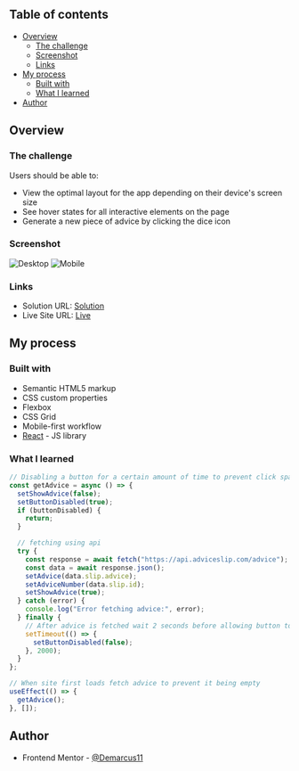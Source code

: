 ## Table of contents

- [Overview](#overview)
  - [The challenge](#the-challenge)
  - [Screenshot](#screenshot)
  - [Links](#links)
- [My process](#my-process)
  - [Built with](#built-with)
  - [What I learned](#what-i-learned)
- [Author](#author)

## Overview

### The challenge

Users should be able to:

- View the optimal layout for the app depending on their device's screen size
- See hover states for all interactive elements on the page
- Generate a new piece of advice by clicking the dice icon

### Screenshot

![Desktop](https://drive.google.com/uc?export=view&id=1Vk_Ve3Hu4wZmiXhm1sMy7BxzmdAPMKj3)
![Mobile](https://drive.google.com/uc?export=view&id=1gZRhU9RmfGZviJssX0n8fbi8XCkrVfjJ)

### Links

- Solution URL: [Solution](https://github.com/Demarcus11/Advice-Generator-App.git)
- Live Site URL: [Live](https://demarcus11.github.io/Advice-Generator-App/)

## My process

### Built with

- Semantic HTML5 markup
- CSS custom properties
- Flexbox
- CSS Grid
- Mobile-first workflow
- [React](https://reactjs.org/) - JS library

### What I learned

```js
// Disabling a button for a certain amount of time to prevent click spamming when fetching data
const getAdvice = async () => {
  setShowAdvice(false);
  setButtonDisabled(true);
  if (buttonDisabled) {
    return;
  }

  // fetching using api
  try {
    const response = await fetch("https://api.adviceslip.com/advice");
    const data = await response.json();
    setAdvice(data.slip.advice);
    setAdviceNumber(data.slip.id);
    setShowAdvice(true);
  } catch (error) {
    console.log("Error fetching advice:", error);
  } finally {
    // After advice is fetched wait 2 seconds before allowing button to be clicked again so it doesnt show same advice twice after clicking
    setTimeout(() => {
      setButtonDisabled(false);
    }, 2000);
  }
};

// When site first loads fetch advice to prevent it being empty
useEffect(() => {
  getAdvice();
}, []);
```

## Author

- Frontend Mentor - [@Demarcus11](https://www.frontendmentor.io/profile/Demarcus11)
